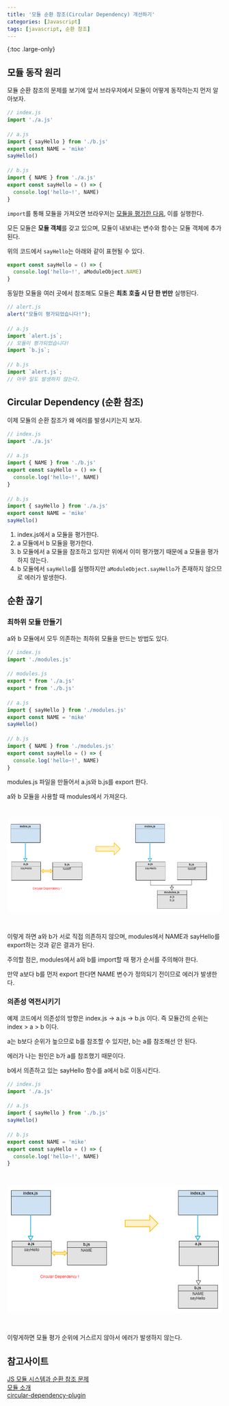 ```yaml
---
title: '모듈 순환 참조(Circular Dependency) 개선하기'
categories: [Javascript]
tags: [javascript, 순환 참조]
---
```


{:toc .large-only}

## 모듈 동작 원리

모듈 순환 참조의 문제를 보기에 앞서 브라우저에서 모듈이 어떻게 동작하는지 먼저 알아보자.

```js
// index.js
import './a.js'

// a.js
import { sayHello } from './b.js'
export const NAME = 'mike'
sayHello()

// b.js
import { NAME } from './a.js'
export const sayHello = () => {
  console.log('hello~!', NAME)
}
```

`import`를 통해 모듈을 가져오면 브라우저는 <u>모듈을 평가한 다음</u>, 이를 실행한다.

모든 모듈은 **모듈 객체**를 갖고 있으며, 모듈이 내보내는 변수와 함수는 모듈 객체에 추가된다.

위의 코드에서 `sayHello`는 아래와 같이 표현될 수 있다.

```js
export const sayHello = () => {
  console.log('hello~!', aModuleObject.NAME)
}
```

동일한 모듈을 여러 곳에서 참조해도 모듈은 **최초 호출 시 단 한 번만** 실행된다.

```js
// alert.js
alert("모듈이 평가되었습니다!");

// a.js
import `alert.js`;
// 모듈이 평가되었습니다!
import `b.js`;

// b.js
import `alert.js`;
// 아무 일도 발생하지 않는다.
```

## Circular Dependency (순환 참조)

이제 모듈의 순환 참조가 왜 에러를 발생시키는지 보자.

```js
// index.js
import './a.js'

// a.js
import { NAME } from './b.js'
export const sayHello = () => {
  console.log('hello~!', NAME)
}

// b.js
import { sayHello } from './a.js'
export const NAME = 'mike'
sayHello()
```

1. index.js에서 a 모듈을 평가한다.
1. a 모듈에서 b 모듈을 평가한다.
1. b 모듈에서 a 모듈을 참조하고 있지만 위에서 이미 평가했기 때문에 a 모듈을 평가하지 않는다.
1. b 모듈에서 `sayHello`를 실행하지만 `aModuleObject.sayHello`가 존재하지 않으므로 에러가 발생한다.

## 순환 끊기

### 최하위 모듈 만들기

a와 b 모듈에서 모두 의존하는 최하위 모듈을 만드는 방법도 있다.

```js
// index.js
import './modules.js'

// modules.js
export * from './a.js'
export * from './b.js'

// a.js
import { sayHello } from './modules.js'
export const NAME = 'mike'
sayHello()

// b.js
import { NAME } from './modules.js'
export const sayHello = () => {
  console.log('hello~!', NAME)
}
```

modules.js 파일을 만들어서 a.js와 b.js를 export 한다.

a와 b 모듈을 사용할 때 modules에서 가져온다.

<img src="/assets/img/blog/2022-10-25-Circular-Dependancy_01.png" style="margin:30px 0">

이렇게 하면 a와 b가 서로 직접 의존하지 않으며, modules에서 NAME과 sayHello를 export하는 것과 같은 결과가 된다.

주의할 점은, modules에서 a와 b를 import할 때 평가 순서를 주의해야 한다.

만약 a보다 b를 먼저 export 한다면 NAME 변수가 정의되기 전이므로 에러가 발생한다.

### 의존성 역전시키기

예제 코드에서 의존성의 방향은 index.js -> a.js -> b.js 이다. 즉 모듈간의 순위는 index > a > b 이다.

a는 b보다 순위가 높으므로 b를 참조할 수 있지만, b는 a를 참조해선 안 된다.

에러가 나는 원인은 b가 a를 참조했기 때문이다.

b에서 의존하고 있는 sayHello 함수를 a에서 b로 이동시킨다.

```js
// index.js
import './a.js'

// a.js
import { sayHello } from './b.js'
sayHello()

// b.js
export const NAME = 'mike'
export const sayHello = () => {
  console.log('hello~!', NAME)
}
```

<img src="/assets/img/blog/2022-10-25-Circular-Dependancy_02.png" style="margin:30px 0">

이렇게하면 모듈 평가 순위에 거스르지 않아서 에러가 발생하지 않는다.

## 참고사이트

[JS 모듈 시스템과 순환 참조 문제](https://ljs0705.medium.com/js-%EB%AA%A8%EB%93%88-%EC%8B%9C%EC%8A%A4%ED%85%9C%EA%B3%BC-%EC%88%9C%ED%99%98-%EC%B0%B8%EC%A1%B0-%EB%AC%B8%EC%A0%9C-a9e0c90c07e5)<br/>
[모듈 소개](https://ko.javascript.info/modules-intro)<br/>
[circular-dependency-plugin](https://www.npmjs.com/package/circular-dependency-plugin)
